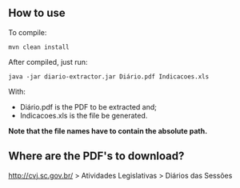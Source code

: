 ## How to use

To compile:

    mvn clean install

After compiled, just run:

    java -jar diario-extractor.jar Diário.pdf Indicacoes.xls

With:

 - Diário.pdf is the PDF to be extracted and;
 - Indicacoes.xls is the file
   be generated.

**Note that the file names have to contain the absolute path.**

## Where are the PDF's to download?

http://cvj.sc.gov.br/ > Atividades Legislativas > Diários das Sessões

